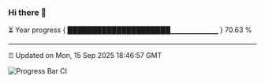 ### Hi there 👋

⏳ Year progress { █████████████████████▁▁▁▁▁▁▁▁▁ } 70.63 %

---

⏰ Updated on Mon, 15 Sep 2025 18:46:57 GMT

![Progress Bar CI](https://github.com/IshwaranRudhara/GIT-ACTION/workflows/Progress%20Bar%20CI/badge.svg)
